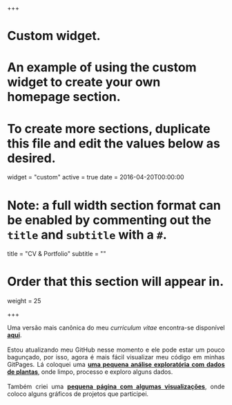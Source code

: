 +++
# Custom widget.
# An example of using the custom widget to create your own homepage section.
# To create more sections, duplicate this file and edit the values below as desired.
widget = "custom"
active = true
date = 2016-04-20T00:00:00

# Note: a full width section format can be enabled by commenting out the `title` and `subtitle` with a `#`.
title = "CV & Portfolio"
subtitle = ""

# Order that this section will appear in.
weight = 25

+++

<DIV align="justify">Uma versão mais canônica do meu <i>curriculum vitae</i> encontra-se disponível <b><a href="cv/" target="_blank">aqui</a></b>.
<br><br>
Estou atualizando meu GitHub nesse momento e ele pode estar um pouco bagunçado, por isso, agora é mais fácil visualizar meu código em minhas GitPages. Lá coloquei uma <b><a href="https://moraessaur.github.io/flora2020_analysis/" target="_blank">uma pequena análise exploratória com dados de plantas</a></b>, onde limpo, processo e exploro alguns dados.
<br><br>
Também criei uma <b><a href="https://moraessaur.github.io/portolio_viz/" target="_blank">pequena página com algumas visualizações</a></b>, onde coloco alguns gráficos de projetos que participei.
